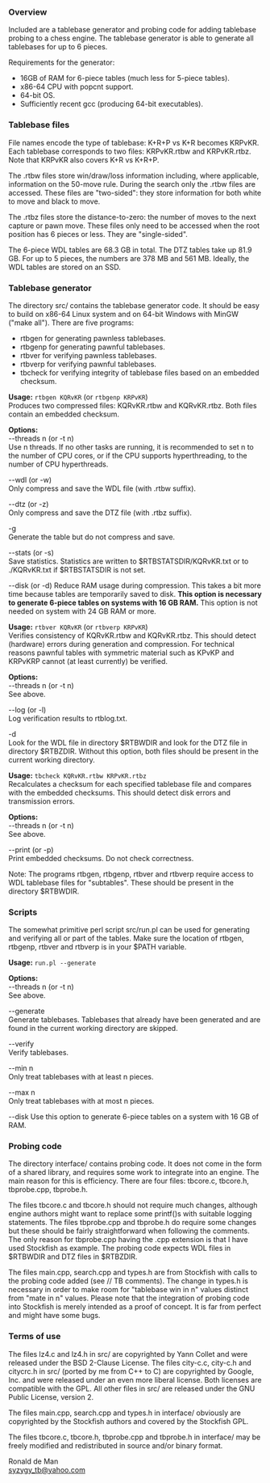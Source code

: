 ### Overview

Included are a tablebase generator and probing code for adding tablebase
probing to a chess engine. The tablebase generator is able to generate
all tablebases for up to 6 pieces.

Requirements for the generator:
* 16GB of RAM for 6-piece tables (much less for 5-piece tables).
* x86-64 CPU with popcnt support.
* 64-bit OS.
* Sufficiently recent gcc (producing 64-bit executables).


### Tablebase files

File names encode the type of tablebase: K+R+P vs K+R becomes KRPvKR.
Each tablebase corresponds to two files: KRPvKR.rtbw and KRPvKR.rtbz.
Note that KRPvKR also covers K+R vs K+R+P.

The .rtbw files store win/draw/loss information including, where applicable,
information on the 50-move rule. During the search only the .rtbw files
are accessed. These files are "two-sided": they store information for both
white to move and black to move.

The .rtbz files store the distance-to-zero: the number of moves to the next
capture or pawn move. These files only need to be accessed when the root
position has 6 pieces or less. They are "single-sided".

The 6-piece WDL tables are 68.3 GB in total. The DTZ tables take up 81.9 GB.
For up to 5 pieces, the numbers are 378 MB and 561 MB. Ideally, the WDL
tables are stored on an SSD.


### Tablebase generator

The directory src/ contains the tablebase generator code. It should be
easy to build on x86-64 Linux system and on 64-bit Windows with MinGW
("make all"). There are five programs:
* rtbgen for generating pawnless tablebases.
* rtbgenp for generating pawnful tablebases.
* rtbver for verifying pawnless tablebases.
* rtbverp for verifying pawnful tablebases.
* tbcheck for verifying integrity of tablebase files based on an embedded
checksum.

**Usage:** `rtbgen KQRvKR`   (or `rtbgenp KRPvKR`)  
Produces two compressed files: KQRvKR.rtbw and KQRvKR.rtbz. Both files
contain an embedded checksum.  

**Options:**  
--threads n  (or -t n)  
Use n threads. If no other tasks are running, it is recommended to
set n to the number of CPU cores, or if the CPU supports hyperthreading,
to the number of CPU hyperthreads.

--wdl  (or -w)  
Only compress and save the WDL file (with .rtbw suffix).

--dtz  (or -z)  
Only compress and save the DTZ file (with .rtbz suffix).

-g  
Generate the table but do not compress and save.

--stats  (or -s)  
Save statistics. Statistics are written to $RTBSTATSDIR/KQRvKR.txt
or to ./KQRvKR.txt if $RTBSTATSDIR is not set.

--disk  (or -d)
Reduce RAM usage during compression. This takes a bit more time because
tables are temporarily saved to disk. **This option is necessary to
generate 6-piece tables on systems with 16 GB RAM.** This option is
not needed on system with 24 GB RAM or more.

**Usage:** `rtbver KQRvKR`   (or `rtbverp KRPvKR`)  
Verifies consistency of KQRvKR.rtbw and KQRvKR.rtbz. This should detect
(hardware) errors during generation and compression. For technical reasons
pawnful tables with symmetric material such as KPvKP and KRPvKRP cannot
(at least currently) be verified.

**Options:**  
--threads n  (or -t n)  
See above.

--log  (or -l)  
Log verification results to rtblog.txt.

-d  
Look for the WDL file in directory $RTBWDIR and look for the DTZ file in
directory $RTBZDIR. Without this option, both files should be present in
the current working directory.

**Usage:** `tbcheck KQRvKR.rtbw KRPvKR.rtbz`  
Recalculates a checksum for each specified tablebase file and compares with
the embedded checksums. This should detect disk errors and transmission
errors.

**Options:**  
--threads n  (or -t n)  
See above.

--print  (or -p)  
Print embedded checksums. Do not check correctness.


Note: The programs rtbgen, rtbgenp, rtbver and rtbverp require access
to WDL tablebase files for "subtables". These should be present in
the directory $RTBWDIR.


### Scripts

The somewhat primitive perl script src/run.pl can be used for generating
and verifying all or part of the tables. Make sure the location of rtbgen,
rtbgenp, rtbver and rtbverp is in your $PATH variable.

**Usage:** `run.pl --generate`

**Options:**  
--threads n  (or -t n)  
See above.

--generate  
Generate tablebases. Tablebases that already have been generated and are
found in the current working directory are skipped.

--verify  
Verify tablebases.

--min n  
Only treat tablebases with at least n pieces.

--max n  
Only treat tablebases with at most n pieces.

--disk
Use this option to generate 6-piece tables on a system with 16 GB of RAM.


### Probing code

The directory interface/ contains probing code. It does not come in the
form of a shared library, and requires some work to integrate into an
engine. The main reason for this is efficiency. There are four files:
tbcore.c, tbcore.h, tbprobe.cpp, tbprobe.h.

The files tbcore.c and tbcore.h should not require much changes, although
engine authors might want to replace some printf()s with suitable logging
statements. The files tbprobe.cpp and tbprobe.h do require some changes
but these should be fairly straightforward when following the comments.
The only reason for tbprobe.cpp having the .cpp extension is that I have
used Stockfish as example. The probing code expects WDL files in $RTBWDIR
and DTZ files in $RTBZDIR.

The files main.cpp, search.cpp and types.h are from Stockfish with calls
to the probing code added (see // TB comments). The change in types.h is
necessary in order to make room for "tablebase win in n" values distinct
from "mate in n" values. Please note that the integration of probing code
into Stockfish is merely intended as a proof of concept. It is far from
perfect and might have some bugs.



### Terms of use

The files lz4.c and lz4.h in src/ are copyrighted by Yann Collet and were
released under the BSD 2-Clause License. The files city-c.c, city-c.h and
citycrc.h in src/ (ported by me from C++ to C) are copyrighted by Google,
Inc. and were released under an even more liberal license. Both licenses
are compatible with the GPL. All other files in src/ are released under
the GNU Public License, version 2.

The files main.cpp, search.cpp and types.h in interface/ obviously are
copyrighted by the Stockfish authors and covered by the Stockfish GPL.

The files tbcore.c, tbcore.h, tbprobe.cpp and tbprobe.h in interface/ may
be freely modified and redistributed in source and/or binary format.


Ronald de Man  
syzygy_tb@yahoo.com

